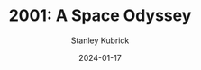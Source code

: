 ---
title: "2001: A Space Odyssey"
subtitle: Stanley Kubrick
year: 1968
link: https://www.themoviedb.org/movie/62-2001-a-space-odyssey
image: ./images/2001.jpg
type: Movie
date: 2024-01-17
---